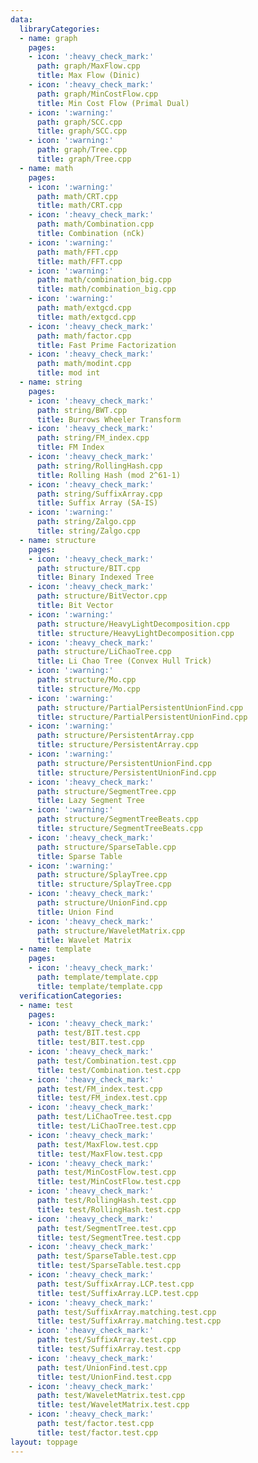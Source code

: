 ```yaml
---
data:
  libraryCategories:
  - name: graph
    pages:
    - icon: ':heavy_check_mark:'
      path: graph/MaxFlow.cpp
      title: Max Flow (Dinic)
    - icon: ':heavy_check_mark:'
      path: graph/MinCostFlow.cpp
      title: Min Cost Flow (Primal Dual)
    - icon: ':warning:'
      path: graph/SCC.cpp
      title: graph/SCC.cpp
    - icon: ':warning:'
      path: graph/Tree.cpp
      title: graph/Tree.cpp
  - name: math
    pages:
    - icon: ':warning:'
      path: math/CRT.cpp
      title: math/CRT.cpp
    - icon: ':heavy_check_mark:'
      path: math/Combination.cpp
      title: Combination (nCk)
    - icon: ':warning:'
      path: math/FFT.cpp
      title: math/FFT.cpp
    - icon: ':warning:'
      path: math/combination_big.cpp
      title: math/combination_big.cpp
    - icon: ':warning:'
      path: math/extgcd.cpp
      title: math/extgcd.cpp
    - icon: ':heavy_check_mark:'
      path: math/factor.cpp
      title: Fast Prime Factorization
    - icon: ':heavy_check_mark:'
      path: math/modint.cpp
      title: mod int
  - name: string
    pages:
    - icon: ':heavy_check_mark:'
      path: string/BWT.cpp
      title: Burrows Wheeler Transform
    - icon: ':heavy_check_mark:'
      path: string/FM_index.cpp
      title: FM Index
    - icon: ':heavy_check_mark:'
      path: string/RollingHash.cpp
      title: Rolling Hash (mod 2^61-1)
    - icon: ':heavy_check_mark:'
      path: string/SuffixArray.cpp
      title: Suffix Array (SA-IS)
    - icon: ':warning:'
      path: string/Zalgo.cpp
      title: string/Zalgo.cpp
  - name: structure
    pages:
    - icon: ':heavy_check_mark:'
      path: structure/BIT.cpp
      title: Binary Indexed Tree
    - icon: ':heavy_check_mark:'
      path: structure/BitVector.cpp
      title: Bit Vector
    - icon: ':warning:'
      path: structure/HeavyLightDecomposition.cpp
      title: structure/HeavyLightDecomposition.cpp
    - icon: ':heavy_check_mark:'
      path: structure/LiChaoTree.cpp
      title: Li Chao Tree (Convex Hull Trick)
    - icon: ':warning:'
      path: structure/Mo.cpp
      title: structure/Mo.cpp
    - icon: ':warning:'
      path: structure/PartialPersistentUnionFind.cpp
      title: structure/PartialPersistentUnionFind.cpp
    - icon: ':warning:'
      path: structure/PersistentArray.cpp
      title: structure/PersistentArray.cpp
    - icon: ':warning:'
      path: structure/PersistentUnionFind.cpp
      title: structure/PersistentUnionFind.cpp
    - icon: ':heavy_check_mark:'
      path: structure/SegmentTree.cpp
      title: Lazy Segment Tree
    - icon: ':warning:'
      path: structure/SegmentTreeBeats.cpp
      title: structure/SegmentTreeBeats.cpp
    - icon: ':heavy_check_mark:'
      path: structure/SparseTable.cpp
      title: Sparse Table
    - icon: ':warning:'
      path: structure/SplayTree.cpp
      title: structure/SplayTree.cpp
    - icon: ':heavy_check_mark:'
      path: structure/UnionFind.cpp
      title: Union Find
    - icon: ':heavy_check_mark:'
      path: structure/WaveletMatrix.cpp
      title: Wavelet Matrix
  - name: template
    pages:
    - icon: ':heavy_check_mark:'
      path: template/template.cpp
      title: template/template.cpp
  verificationCategories:
  - name: test
    pages:
    - icon: ':heavy_check_mark:'
      path: test/BIT.test.cpp
      title: test/BIT.test.cpp
    - icon: ':heavy_check_mark:'
      path: test/Combination.test.cpp
      title: test/Combination.test.cpp
    - icon: ':heavy_check_mark:'
      path: test/FM_index.test.cpp
      title: test/FM_index.test.cpp
    - icon: ':heavy_check_mark:'
      path: test/LiChaoTree.test.cpp
      title: test/LiChaoTree.test.cpp
    - icon: ':heavy_check_mark:'
      path: test/MaxFlow.test.cpp
      title: test/MaxFlow.test.cpp
    - icon: ':heavy_check_mark:'
      path: test/MinCostFlow.test.cpp
      title: test/MinCostFlow.test.cpp
    - icon: ':heavy_check_mark:'
      path: test/RollingHash.test.cpp
      title: test/RollingHash.test.cpp
    - icon: ':heavy_check_mark:'
      path: test/SegmentTree.test.cpp
      title: test/SegmentTree.test.cpp
    - icon: ':heavy_check_mark:'
      path: test/SparseTable.test.cpp
      title: test/SparseTable.test.cpp
    - icon: ':heavy_check_mark:'
      path: test/SuffixArray.LCP.test.cpp
      title: test/SuffixArray.LCP.test.cpp
    - icon: ':heavy_check_mark:'
      path: test/SuffixArray.matching.test.cpp
      title: test/SuffixArray.matching.test.cpp
    - icon: ':heavy_check_mark:'
      path: test/SuffixArray.test.cpp
      title: test/SuffixArray.test.cpp
    - icon: ':heavy_check_mark:'
      path: test/UnionFind.test.cpp
      title: test/UnionFind.test.cpp
    - icon: ':heavy_check_mark:'
      path: test/WaveletMatrix.test.cpp
      title: test/WaveletMatrix.test.cpp
    - icon: ':heavy_check_mark:'
      path: test/factor.test.cpp
      title: test/factor.test.cpp
layout: toppage
---
```


